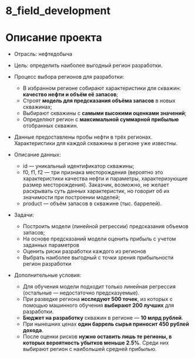 # 8_field_development
# Описание проекта

* Отрасль: нефтедобыча


* Цель: определить наиболее выгодный регион разработки.
* Процесс выбора регионов для разработки:
    - В избранном регионе собирают характеристики для скважин: **качество нефти и объём её запасов**;
    - Строят **модель для предсказания объёма запасов** в новых скважинах;
    - Выбирают скважины с **самыми высокими оценками значений**;
    - Определяют регион с **максимальной суммарной прибылью** отобранных скважин.
 
 
* Данные предоставлены пробы нефти в трёх регионах. Характеристики для каждой скважины в регионе уже известны.
* Описание данных:
    - id — уникальный идентификатор скважины;
    - f0, f1, f2 — три признака месторождения (вероятно это характеристики качества нефти и параметры, характеризующие размер месторождения). Заказчик, возможно, не желает раскрывать суть данных характеристик, но говорит об их значимости при построении моделей;
    - product — объём запасов в скважине (тыс. баррелей).
  
  
* Задачи:
    - Построить модели (линейной регрессии) предсказания объемов запасов;
    - На основе предсказаний модели оценить прибыль с учетом заданных параметров
    - Оценить риски разработки каждого из регионов
    - Выбрать наиболее выгодный с точки зрения прибыльности регион разработки
    
    
* Дополнительные условия:
    - Для обучения модели подходит только линейная регрессия (остальные — недостаточно предсказуемые).
    - При разведке региона **исследуют 500 точек**, из которых с помощью машинного обучения **выбирают 200 лучших** для разработки.
    - **Бюджет на разработку** скважин в регионе — **10 млрд рублей**.
    - При нынешних ценах **один баррель сырья приносит 450 рублей дохода**. 
    - После оценки рисков **нужно оставить лишь те регионы, в которых вероятность убытков меньше 2.5%**. Среди них выбирают регион с наибольшей средней прибылью.
